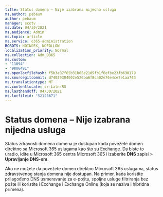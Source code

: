 ```yaml
---
title: Status domena – Nije izabrana nijedna usluga
ms.author: pebaum
author: pebaum
manager: scotv
ms.date: 04/30/2021
ms.audience: Admin
ms.topic: article
ms.service: o365-administration
ROBOTS: NOINDEX, NOFOLLOW
localization_priority: Normal
ms.collection: Adm_O365
ms.custom:
- "11094"
- "9006491"
ms.openlocfilehash: f5b3a07f05b31b05e2105fb1f6efbe23fb630179
ms.sourcegitcommit: d74039304002e526ba6f8ca02e76e4ce7e1aa743
ms.translationtype: MT
ms.contentlocale: sr-Latn-RS
ms.lasthandoff: 04/30/2021
ms.locfileid: "52125671"
---
```

# <a name="domain-status---no-services-selected"></a>Status domena – Nije izabrana nijedna usluga

Status zdravosti domena domena je dostupan kada povežete domen direktno sa Microsoft 365 uslugama kao što su Exchange. Da biste to uradio, idite u Microsoft 365 centra Microsoft 365 i izaberite **DNS** zapisi  >  **Upravljanje DNS-om**.

Ako ne možete da povežete domen direktno Microsoft 365 uslugama, status zdravstvenog stanja domena nije dostupan. Na primer, kada koristite prilagođeno DNS usmeravanje za e-poštu, spoljne usluge filtriranja bez pošte ili koristite i Exchange i Exchange Online (koja se naziva i hibridna primena).

